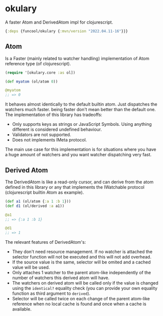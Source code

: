 # okulary #

A faster Atom and DerivedAtom impl for clojurescript.

```clojure
{:deps {funcool/okulary {:mvn/version "2022.04.11-16"}}}
```


## Atom ##

Is a Faster (mainly related to watcher handling) implementation of
Atom reference type (of clojurescript).

```clojure
(require '[okulary.core :as ol])

(def myatom (ol/atom 0))

@myatom
;; => 0
```

It behaves almost identically to the default builtin atom. Just
dispatches the watchers much faster. being faster don't mean better
than the default one. The implementation of this library has
tradeoffs:

- Only supports keys as strings or JavaScript Symbols. Using anything
  different is considered undefined behaviour.
- Validators are not supported.
- Does not implements IMeta protocol.

The main use case for this implementation is for situations where you
have a huge amount of watchers and you want watcher dispatching very
fast.


## Derived Atom ##

The DerivedAtom is like a read-only cursor, and can derive from the
atom defined in this library or any that implements the IWatchable
protocol (clojurescript builtin Atom as example).

```clojure
(def a1 (ol/atom {:a 1 :b 1}))
(def d1 (ol/derived :a a1))

@a1
;; => {:a 1 :b 1}

@d1
;; => 1
```


The relevant features of DerivedAtom's:

- They don't need resource management. If no watcher is attached the
  selector function will not be executed and this will not add
  overhead.
- If the source value is the same, selector will be omited and a
  cached value will be used.
- Only attaches 1 watcher to the parent atom-like independently of the
  number of watchers this derived atom will have.
- The watchers on derived atom will be called only if the value is
  changed using the `identical?` equality check (you can provide your
  own equality function as third argument to `derived`).
- Selector will be called twice on each change of the parent atom-like
  reference when no local cache is found and once when a cache is
  available.




